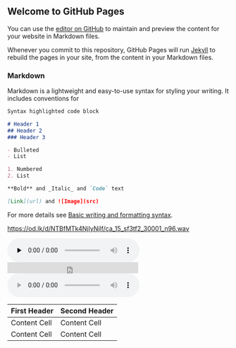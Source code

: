 ## Welcome to GitHub Pages

You can use the [editor on GitHub](https://github.com/xxctm/ttt/edit/main/docs/index.md) to maintain and preview the content for your website in Markdown files.

Whenever you commit to this repository, GitHub Pages will run [Jekyll](https://jekyllrb.com/) to rebuild the pages in your site, from the content in your Markdown files.

### Markdown

Markdown is a lightweight and easy-to-use syntax for styling your writing. It includes conventions for

```markdown
Syntax highlighted code block

# Header 1
## Header 2
### Header 3

- Bulleted
- List

1. Numbered
2. List

**Bold** and _Italic_ and `Code` text

[Link](url) and ![Image](src)
```

For more details see [Basic writing and formatting syntax](https://docs.github.com/en/github/writing-on-github/getting-started-with-writing-and-formatting-on-github/basic-writing-and-formatting-syntax).

https://od.lk/d/NTBfMTk4NjIyNjlf/ca_15_sf3tf2_30001_n96.wav


<audio id="audio" controls="" preload="none">
      <source id="wav" src="https://od.lk/d/NTBfMTk4NjIyNjlf/ca_15_sf3tf2_30001_n96.wav">
</audio>


<iframe src="https://www.opendrive.com/player/NTBfMTk4NjIyNjlfelY1RGo" height="25" width="297" style="border:0" scrolling="no" frameborder="0" allowtransparency="true"></iframe>


<audio controls>
  <source src="https://od.lk/d/NTBfMTk4NjIyNjlf/ca_15_sf3tf2_30001_n96.wav" type="audio/wav">
  <source src="https://od.lk/s/NTBfMTk4NjIyNjlf/ca_15_sf3tf2_30001_n96.wav" type="audio/wav">
您的浏览器不支持 audio 元素。
</audio>


| First Header  | Second Header |
| ------------- | ------------- |
| Content Cell  | Content Cell  |
| Content Cell  | Content Cell  |
